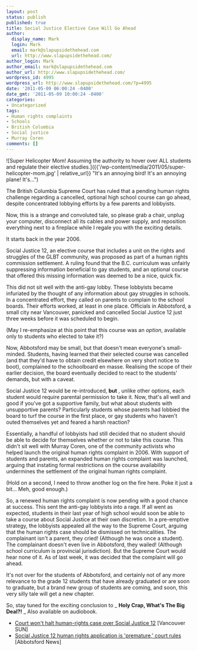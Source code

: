 ```yaml
---
layout: post
status: publish
published: true
title: Social Justice Elective Case Will Go Ahead
author:
  display_name: Mark
  login: Mark
  email: mark@slapupsidethehead.com
  url: http://www.slapupsidethehead.com/
author_login: Mark
author_email: mark@slapupsidethehead.com
author_url: http://www.slapupsidethehead.com/
wordpress_id: 4995
wordpress_url: http://www.slapupsidethehead.com/?p=4995
date: '2011-05-09 06:00:24 -0400'
date_gmt: '2011-05-09 10:00:24 -0400'
categories:
- Uncategorized
tags:
- Human rights complaints
- Schools
- British Columbia
- Social justice
- Murray Coren
comments: []
---
```

![Super Helicopter Mom! Assuming the authority to hover over ALL students and regulate their elective studies.]({{'/wp-content/media/2011/05/super-helicopter-mom.jpg' | relative_url}} "It's an annoying bird! It's an annoying plane! It's...")

The British Columbia Supreme Court has ruled that a pending human rights challenge regarding a cancelled, optional high school course can go ahead, despite concentrated lobbying efforts by a few parents and lobbyists.

Now, this is a strange and convoluted tale, so please grab a chair, unplug your computer, disconnect all its cables and power supply, and reposition everything next to a fireplace while I regale you with the exciting details.

It starts back in the year 2006.

Social Justice 12, an elective course that includes a unit on the rights and struggles of the GLBT community, was proposed as part of a human rights commission settlement. A ruling found  that the B.C. curriculum was unfairly suppressing information beneficial to gay students, and an optional course that offered this missing information was deemed to be a nice, quick fix.

This did not sit well with the anti-gay lobby. These lobbyists became infuriated by the thought of any information about gay struggles in schools. In a concentrated effort, they called on parents to complain to the school boards. Their efforts worked, at least in one place. Officials in Abbotsford, a small city near Vancouver, panicked and cancelled Social Justice 12 just three weeks before it was scheduled to begin.

(May I re-emphasize at this point that this course was an _option_, available only to students who elected to take it?)

Now, Abbotsford may be small, but that doesn't mean everyone's small-minded. Students, having learned that their selected course was cancelled (and that they'd have to obtain credit elsewhere on very short notice to boot), complained to the schoolboard en masse. Realising the scope of their earlier decision, the board eventually decided to react to the students' demands, but with a caveat.

Social Justice 12 would be re-introduced, **but** , unlike other options, each student would require parental permission to take it. Now, that's all well and good if you've got a supportive family, but what about students with unsupportive parents? Particularly students whose parents had lobbied the board to turf the course in the first place, or gay students who haven't outed themselves yet and feared a harsh reaction?

Essentially, a handful of lobbyists had still decided that no student should be able to decide for themselves whether or not to take this course. This didn't sit well with Murray Coren, one of the community activists who helped launch the original human rights complaint in 2006. With support of students and parents, an expanded human rights complaint was launched, arguing that instating formal restrictions on the course availability undermines the settlement of the original human rights complaint.

(Hold on a second, I need to throw another log on the fire here. Poke it just a bit... Meh, good enough.)

So, a renewed human rights complaint is now pending with a good chance at success. This sent the anti-gay lobbyists into a rage. If all went as expected, students in their last year of high school would soon be able to take a course about Social Justice at their own discretion. In a pre-emptive strategy, the lobbyists appealed all the way to the Supreme Court, arguing that the human rights case should be dismissed on technicalities. The complainant isn't a parent, they cried! (Although he was once a student). The complainant doesn't even live in Abbotsford, they wailed! (Although school curriculum is provincial jurisdiction). But the Supreme Court would hear none of it. As of last week, it was decided that the complaint will go ahead.

It's not over for the students of Abbotsford, and certainly not of any more relevance to the grade 12 students that have already graduated or are soon to graduate, but a brand new group of students are coming, and soon, this very silly tale will get a new chapter.

So, stay tuned for the exciting conclusion to _ **Holy Crap, What's The Big Deal?!** _ Also available on audiobook.

- [Court won't halt human-rights case over Social Justice 12](http://communities.canada.com/vancouversun/blogs/reportcard/archive/2011/05/04/abbotsford-school-district-loses-social-justice-12-decision.aspx) [Vancouver SUN]
- [Social Justice 12 human rights application is 'premature,' court rules](http://www.bclocalnews.com/fraser_valley/abbynews/news/121127434.html) [Abbotsford News]
